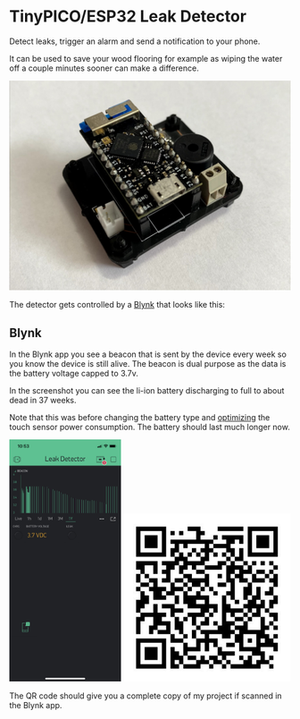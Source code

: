 # TinyPICO/ESP32 Leak Detector

Detect leaks, trigger an alarm and send a notification to your phone.

It can be used to save your wood flooring for example as wiping the water off
a couple minutes sooner can make a difference.

![TinyPICO on the motherboard](assets/img/board.jpg)

The detector gets controlled by a [Blynk](https://blynk.io/) that looks like
this:

## Blynk

In the Blynk app you see a beacon that is sent by the device every week so you
know the device is still alive. The beacon is dual purpose as the data is the
battery voltage capped to 3.7v.

In the screenshot you can see the li-ion battery discharging to full to about
dead in 37 weeks.

Note that this was before changing the battery type and [optimizing](https://github.com/fgervais/leak-detector/commit/07dddd6354a1dfdce8fd6b8dc646baeb9ef110fd)
the touch sensor power consumption. The battery should last much longer now.

<img src="assets/img/blynk_project.png" alt="Blynk Project" width="200">
<img src="assets/img/blynk_clone.jpg" alt="Blynk Project QR" width="300">

The QR code should give you a complete copy of my project if scanned in the
Blynk app.

